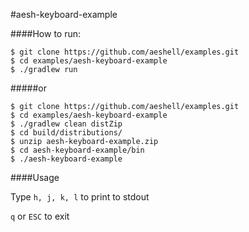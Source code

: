 #aesh-keyboard-example


####How to run:

```
$ git clone https://github.com/aeshell/examples.git
$ cd examples/aesh-keyboard-example
$ ./gradlew run
```

#####or

```
$ git clone https://github.com/aeshell/examples.git
$ cd examples/aesh-keyboard-example
$ ./gradlew clean distZip
$ cd build/distributions/
$ unzip aesh-keyboard-example.zip
$ cd aesh-keyboard-example/bin
$ ./aesh-keyboard-example
```

####Usage

Type `h, j, k, l` to print to stdout

`q` or `ESC` to exit